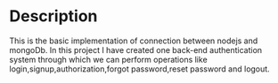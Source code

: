 # Description
This is the basic implementation of connection between nodejs and mongoDb. In this project I have created one back-end authentication system through which we can perform operations like login,signup,authorization,forgot password,reset password and logout.
